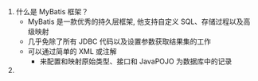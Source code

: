 1. 什么是 MyBatis 框架？
	- MyBatis 是一款优秀的持久层框架, 他支持自定义 SQL、存储过程以及高级映射
	- 几乎免除了所有 JDBC 代码以及设置参数获取结果集的工作
	- 可以通过简单的 XML 或注解
		- 来配置和映射原始类型、接口和 JavaPOJO 为数据库中的记录
2. 